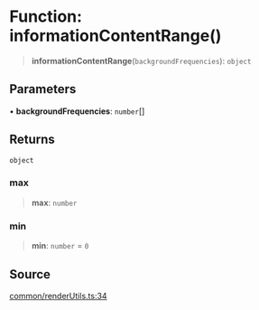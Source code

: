 # Function: informationContentRange()

> **informationContentRange**(`backgroundFrequencies`): `object`

## Parameters

• **backgroundFrequencies**: `number`[]

## Returns

`object`

### max

> **max**: `number`

### min

> **min**: `number` = `0`

## Source

[common/renderUtils.ts:34](https://github.com/riyavsinha/logomakerjs/blob/1a68b30ba77ebc4d7364dc66477b45820dec335d/src/common/renderUtils.ts#L34)
